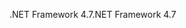 <span data-ttu-id="aa78f-101">.NET Framework 4.7</span><span class="sxs-lookup"><span data-stu-id="aa78f-101">.NET Framework 4.7</span></span>